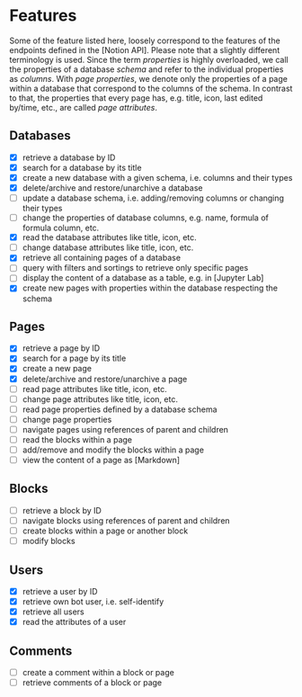 # Features

Some of the feature listed here, loosely correspond to the features of the endpoints defined in the [Notion API].
Please note that a slightly different terminology is used. Since the term *properties* is highly
overloaded, we call the properties of a database *schema* and refer to the individual properties as
*columns*. With *page properties*, we denote only the properties of a page within a database that correspond
to the columns of the schema. In contrast to that, the properties that every page has, e.g. title,
icon, last edited by/time, etc., are called *page attributes*.

## Databases

- [x] retrieve a database by ID
- [x] search for a database by its title
- [x] create a new database with a given schema, i.e. columns and their types
- [x] delete/archive and restore/unarchive a database
- [ ] update a database schema, i.e. adding/removing columns or changing their types
- [ ] change the properties of database columns, e.g. name, formula of formula column, etc.
- [x] read the database attributes like title, icon, etc.
- [ ] change database attributes like title, icon, etc.
- [x] retrieve all containing pages of a database
- [ ] query with filters and sortings to retrieve only specific pages
- [ ] display the content of a database as a table, e.g. in [Jupyter Lab]
- [x] create new pages with properties within the database respecting the schema

## Pages

- [x] retrieve a page by ID
- [x] search for a page by its title
- [x] create a new page
- [x] delete/archive and restore/unarchive a page
- [ ] read page attributes like title, icon, etc.
- [ ] change page attributes like title, icon, etc.
- [ ] read page properties defined by a database schema
- [ ] change page properties
- [ ] navigate  pages using references of parent and children
- [ ] read the blocks within a page
- [ ] add/remove and modify the blocks within a page
- [ ] view the content of a page as [Markdown]

## Blocks

- [ ] retrieve a block by ID
- [ ] navigate blocks using references of parent and children
- [ ] create blocks within a page or another block
- [ ] modify blocks

## Users

- [x] retrieve a user by ID
- [x] retrieve own bot user, i.e. self-identify
- [x] retrieve all users
- [x] read the attributes of a user

## Comments

- [ ] create a comment within a block or page
- [ ] retrieve comments of a block or page
